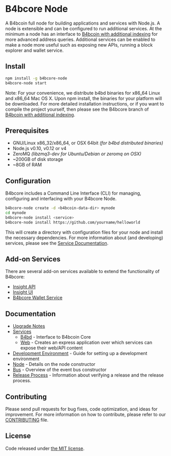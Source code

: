 B4bcore Node
============

A B4bcoin full node for building applications and services with Node.js. A node is extensible and can be configured to run additional services. At the minimum a node has an interface to [B4bcoin with additional indexing](https://github.com/B4bProject/B4bcoin/tree/0.15.0-b4bcore) for more advanced address queries. Additional services can be enabled to make a node more useful such as exposing new APIs, running a block explorer and wallet service.

## Install

```bash
npm install -g b4bcore-node
b4bcore-node start
```

Note: For your convenience, we distribute b4bd binaries for x86_64 Linux and x86_64 Mac OS X. Upon npm install, the binaries for your platform will be downloaded. For more detailed installation instructions, or if you want to compile the project yourself, then please see the B4bcore branch of [B4bcoin with additional indexing](https://github.com/B4bProject/B4bcoin/tree/0.15.0-b4bcore).

## Prerequisites

- GNU/Linux x86_32/x86_64, or OSX 64bit *(for b4bd distributed binaries)*
- Node.js v0.10, v0.12 or v4
- ZeroMQ *(libzmq3-dev for Ubuntu/Debian or zeromq on OSX)*
- ~200GB of disk storage
- ~8GB of RAM

## Configuration

B4bcore includes a Command Line Interface (CLI) for managing, configuring and interfacing with your B4bcore Node.

```bash
b4bcore-node create -d <b4bcoin-data-dir> mynode
cd mynode
b4bcore-node install <service>
b4bcore-node install https://github.com/yourname/helloworld
```

This will create a directory with configuration files for your node and install the necessary dependencies. For more information about (and developing) services, please see the [Service Documentation](docs/services.md).

## Add-on Services

There are several add-on services available to extend the functionality of B4bcore:

- [Insight API](https://github.com/B4bDevKit/insight-api)
- [Insight UI](https://github.com/B4bDevKit/insight-ui)
- [B4bcore Wallet Service](https://github.com/B4bDevKit/b4bcore-wallet-service)

## Documentation

- [Upgrade Notes](docs/upgrade.md)
- [Services](docs/services.md)
  - [B4bd](docs/services/b4bd.md) - Interface to B4bcoin Core
  - [Web](docs/services/web.md) - Creates an express application over which services can expose their web/API content
- [Development Environment](docs/development.md) - Guide for setting up a development environment
- [Node](docs/node.md) - Details on the node constructor
- [Bus](docs/bus.md) - Overview of the event bus constructor
- [Release Process](docs/release.md) - Information about verifying a release and the release process.

## Contributing

Please send pull requests for bug fixes, code optimization, and ideas for improvement. For more information on how to contribute, please refer to our [CONTRIBUTING](https://github.com/B4bDevKit/b4bcore/blob/master/CONTRIBUTING.md) file.

## License

Code released under [the MIT license](https://github.com/B4bDevKit/b4bcore-node/blob/master/LICENSE).
